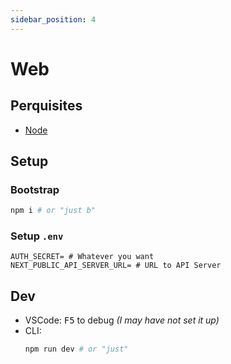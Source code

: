 ```yaml
---
sidebar_position: 4
---
```


# Web

## Perquisites

- [Node](https://nodejs.org/en)

## Setup

### Bootstrap

```sh
npm i # or "just b"
```

### Setup `.env`

```env
AUTH_SECRET= # Whatever you want
NEXT_PUBLIC_API_SERVER_URL= # URL to API Server
```

## Dev

- VSCode: <kbd>F5</kbd> to debug _(I may have not set it up)_
- CLI:
  ```sh
  npm run dev # or "just"
  ```
